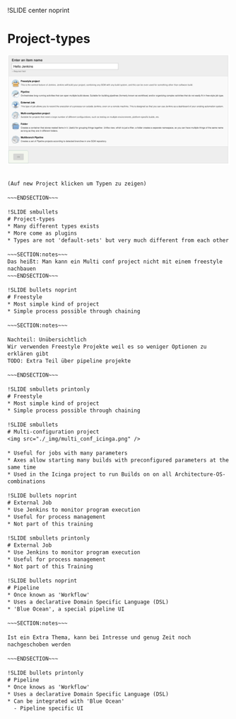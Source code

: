 !SLIDE center noprint
# Project-types

<img src="./_img/project_typesv2.png" />

~~~SECTION:notes~~~

(Auf new Project klicken um Typen zu zeigen)

~~~ENDSECTION~~~

!SLIDE smbullets
# Project-types
* Many different types exists
* More come as plugins
* Types are not 'default-sets' but very much different from each other

~~~SECTION:notes~~~
Das heißt: Man kann ein Multi conf project nicht mit einem freestyle nachbauen
~~~ENDSECTION~~~

!SLIDE bullets noprint
# Freestyle
* Most simple kind of project
* Simple process possible through chaining

~~~SECTION:notes~~~

Nachteil: Unübersichtlich
Wir verwenden Freestyle Projekte weil es so weniger Optionen zu erklären gibt
TODO: Extra Teil über pipeline projekte

~~~ENDSECTION~~~

!SLIDE smbullets printonly
# Freestyle
* Most simple kind of project
* Simple process possible through chaining

!SLIDE smbullets
# Multi-configuration project
<img src="./_img/multi_conf_icinga.png" />

* Useful for jobs with many parameters
* Axes allow starting many builds with preconfigured parameters at the same time
* Used in the Icinga project to run Builds on on all Architecture-OS-combinations

!SLIDE bullets noprint
# External Job
* Use Jenkins to monitor program execution
* Useful for process management
* Not part of this training

!SLIDE smbullets printonly
# External Job
* Use Jenkins to monitor program execution
* Useful for process management
* Not part of this Training

!SLIDE bullets noprint
# Pipeline
* Once known as 'Workflow'
* Uses a declarative Domain Specific Language (DSL)
* 'Blue Ocean', a special pipeline UI

~~~SECTION:notes~~~

Ist ein Extra Thema, kann bei Intresse und genug Zeit noch nachgeschoben werden

~~~ENDSECTION~~~

!SLIDE bullets printonly
# Pipeline
* Once knows as 'Workflow'
* Uses a declarative Domain Specific Language (DSL)
* Can be integrated with 'Blue Ocean'
  - Pipeline specific UI
